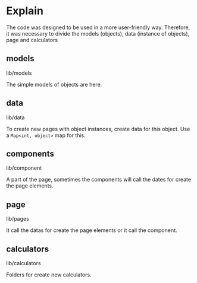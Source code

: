# Explain

The code was designed to be used in a more user-friendly way. Therefore, it was necessary to divide the models (objects), data (instance of objects), page and calculators

## models
lib/models

The simple models of objects are here.

## data
lib/data

To create new pages with object instances, create data for this object. Use a ```Map<int, object>``` map for this.

## components
lib/component

A part of the page, sometimes the components will call the dates for create the page elements.
## page
lib/pages

It call the datas for create the page elements or it call the component.

## calculators
lib/calculators

Folders for create new calculators.
